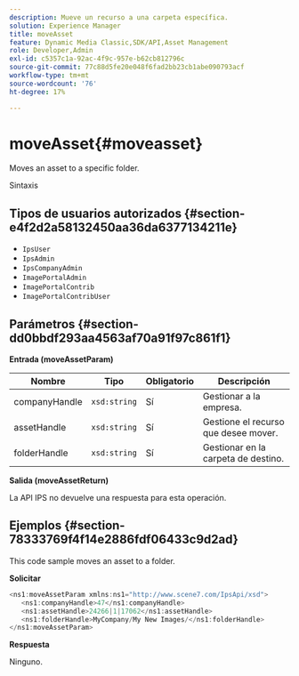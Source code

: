 ```yaml
---
description: Mueve un recurso a una carpeta específica.
solution: Experience Manager
title: moveAsset
feature: Dynamic Media Classic,SDK/API,Asset Management
role: Developer,Admin
exl-id: c5357c1a-92ac-4f9c-957e-b62cb812796c
source-git-commit: 77c88d5fe20e048f6fad2bb23cb1abe090793acf
workflow-type: tm+mt
source-wordcount: '76'
ht-degree: 17%

---
```


# moveAsset{#moveasset}

Moves an asset to a specific folder.

Sintaxis

## Tipos de usuarios autorizados {#section-e4f2d2a58132450aa36da6377134211e}

* `IpsUser`
* `IpsAdmin`
* `IpsCompanyAdmin`
* `ImagePortalAdmin`
* `ImagePortalContrib`
* `ImagePortalContribUser`

## Parámetros {#section-dd0bbdf293aa4563af70a91f97c861f1}

**Entrada (moveAssetParam)**

| Nombre | Tipo | Obligatorio | Descripción |
|---|---|---|---|
| companyHandle | `xsd:string` | Sí | Gestionar a la empresa. |
| assetHandle | `xsd:string` | Sí | Gestione el recurso que desee mover. |
| folderHandle | `xsd:string` | Sí | Gestionar en la carpeta de destino. |

**Salida (moveAssetReturn)**

La API IPS no devuelve una respuesta para esta operación.

## Ejemplos {#section-78333769f4f14e2886fdf06433c9d2ad}

This code sample moves an asset to a folder.

**Solicitar**

```java
<ns1:moveAssetParam xmlns:ns1="http://www.scene7.com/IpsApi/xsd">
   <ns1:companyHandle>47</ns1:companyHandle>
   <ns1:assetHandle>24266|1|17062</ns1:assetHandle>
   <ns1:folderHandle>MyCompany/My New Images/</ns1:folderHandle>
</ns1:moveAssetParam>
```

**Respuesta**

Ninguno.
